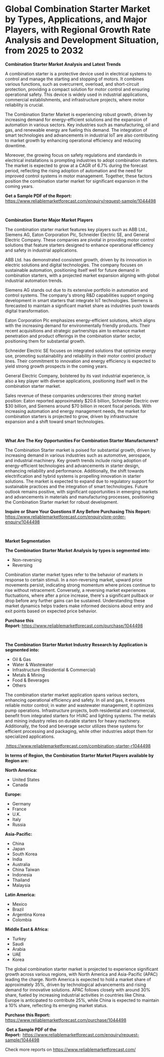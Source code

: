 <p><h1>Global Combination Starter Market by Types, Applications, and Major Players, with Regional Growth Rate Analysis and Development Situation, from 2025 to 2032</h1></p><p><strong>Combination Starter Market Analysis and Latest Trends</strong></p>
<p><p>A combination starter is a protective device used in electrical systems to control and manage the starting and stopping of motors. It combines various functions, such as overcurrent, overload, and short-circuit protection, providing a compact solution for motor control and ensuring operational safety. This device is widely used in industrial applications, commercial establishments, and infrastructure projects, where motor reliability is crucial.</p><p>The Combination Starter Market is experiencing robust growth, driven by increasing demand for energy-efficient solutions and the expansion of automation in various sectors. Key industries such as manufacturing, oil and gas, and renewable energy are fueling this demand. The integration of smart technologies and advancements in industrial IoT are also contributing to market growth by enhancing operational efficiency and reducing downtime.</p><p>Moreover, the growing focus on safety regulations and standards in electrical installations is prompting industries to adopt combination starters. The market is expected to grow at a CAGR of 6.7% during the forecast period, reflecting the rising adoption of automation and the need for improved control systems in motor management. Together, these factors position the combination starter market for significant expansion in the coming years.</p></p>
<p><strong>Get a Sample PDF of the Report:&nbsp;</strong> <a href="https://www.reliablemarketforecast.com/enquiry/request-sample/1044498?utm_campaign=3512&utm_medium=2&utm_source=Github&utm_content=ia&utm_term=10042025&utm_id=combination-starter">https://www.reliablemarketforecast.com/enquiry/request-sample/1044498</a></p>
<p>&nbsp;</p>
<p><strong>Combination Starter Major Market Players</strong></p>
<p><p>The combination starter market features key players such as ABB Ltd., Siemens AG, Eaton Corporation Plc, Schneider Electric SE, and General Electric Company. These companies are pivotal in providing motor control solutions that feature starters designed to enhance operational efficiency and safety in industrial applications.</p><p>ABB Ltd. has demonstrated consistent growth, driven by its innovation in electric solutions and digital technologies. The company focuses on sustainable automation, positioning itself well for future demand in combination starters, with a projected market expansion aligning with global industrial automation trends. </p><p>Siemens AG stands out due to its extensive portfolio in automation and control systems. The company's strong R&D capabilities support ongoing development in smart starters that integrate IoT technologies. Siemens is forecasted to maintain a significant market share as industries push towards digital transformation.</p><p>Eaton Corporation Plc emphasizes energy-efficient solutions, which aligns with the increasing demand for environmentally friendly products. Their recent acquisitions and strategic partnerships aim to enhance market penetration and product offerings in the combination starter sector, positioning them for substantial growth.</p><p>Schneider Electric SE focuses on integrated solutions that optimize energy use, promoting sustainability and reliability in their motor control product lines. Their commitment to innovation and energy efficiency is expected to yield strong growth prospects in the coming years.</p><p>General Electric Company, bolstered by its vast industrial experience, is also a key player with diverse applications, positioning itself well in the combination starter market.</p><p>Sales revenue of these companies underscores their strong market position: Eaton reported approximately $20.6 billion, Schneider Electric over $30 billion, and Siemens around $70 billion in recent fiscal periods. With increasing automation and energy management needs, the market for combination starters is projected to grow, driven by infrastructure expansion and a shift toward smart technologies.</p></p>
<p>&nbsp;</p>
<p><strong>What Are The Key Opportunities For Combination Starter Manufacturers?</strong></p>
<p><p>The Combination Starter market is poised for substantial growth, driven by increasing demand in various industries such as automotive, aerospace, and industrial machinery. Key growth trends include rising adoption of energy-efficient technologies and advancements in starter design, enhancing reliability and performance. Additionally, the shift towards electrification and hybrid systems is propelling innovation in starter solutions. The market is expected to expand due to regulatory support for sustainable practices and the integration of smart technologies. Future outlook remains positive, with significant opportunities in emerging markets and advancements in materials and manufacturing processes, positioning the Combination Starter market for robust development.</p></p>
<p><strong>Inquire or Share Your Questions If Any Before Purchasing This Report:</strong> <a href="https://www.reliablemarketforecast.com/enquiry/pre-order-enquiry/1044498?utm_campaign=3512&utm_medium=2&utm_source=Github&utm_content=ia&utm_term=10042025&utm_id=combination-starter">https://www.reliablemarketforecast.com/enquiry/pre-order-enquiry/1044498</a></p>
<p>&nbsp;</p>
<p><strong>Market Segmentation</strong></p>
<p><strong>The Combination Starter Market Analysis by types is segmented into:</strong></p>
<p><ul><li>Non-reversing</li><li>Reversing</li></ul></p>
<p><p>Combination starter market types refer to the behavior of markets in response to certain stimuli. In a non-reversing market, upward price movements persist, indicating strong momentum where prices continue to rise without retracement. Conversely, a reversing market experiences fluctuations, where after a price increase, there's a significant pullback or drop before any further gains can be sustained. Understanding these market dynamics helps traders make informed decisions about entry and exit points based on expected price behavior.</p></p>
<p><strong>Purchase this Report:&nbsp;</strong><a href="https://www.reliablemarketforecast.com/purchase/1044498?utm_campaign=3512&utm_medium=2&utm_source=Github&utm_content=ia&utm_term=10042025&utm_id=combination-starter">https://www.reliablemarketforecast.com/purchase/1044498</a></p>
<p>&nbsp;</p>
<p><strong>The Combination Starter Market Industry Research by Application is segmented into:</strong></p>
<p><ul><li>Oil & Gas</li><li>Water & Wastewater</li><li>Infrastructure (Residential & Commercial)</li><li>Metals & Mining</li><li>Food & Beverages</li><li>Others</li></ul></p>
<p><p>The combination starter market application spans various sectors, enhancing operational efficiency and safety. In oil and gas, it ensures reliable motor control; in water and wastewater management, it optimizes pump operations. Infrastructure projects, both residential and commercial, benefit from integrated starters for HVAC and lighting systems. The metals and mining industry relies on durable starters for heavy machinery. Additionally, the food and beverage sector utilizes these systems for efficient processing and packaging, while other industries adopt them for specialized applications.</p></p>
<p><a href="https://www.reliablemarketforecast.com/combination-starter-r1044498?utm_campaign=3512&utm_medium=2&utm_source=Github&utm_content=ia&utm_term=10042025&utm_id=combination-starter">&nbsp;https://www.reliablemarketforecast.com/combination-starter-r1044498</a></p>
<p><strong>In terms of Region, the Combination Starter Market Players available by Region are:</strong></p>
<p>
    <p> <strong> North America: </strong>
        <ul>
            <li>United States</li>
            <li>Canada</li>
        </ul>
        </p> 
    <p> <strong> Europe: </strong>
        <ul>
            <li>Germany</li>
            <li>France</li>
            <li>U.K.</li>
            <li>Italy</li>
            <li>Russia</li>
        </ul>
        </p> 
    <p> <strong> Asia-Pacific: </strong>
        <ul>
            <li>China</li>
            <li>Japan</li>
            <li>South Korea</li>
            <li>India</li>
            <li>Australia</li>
            <li>China Taiwan</li>
            <li>Indonesia</li>
            <li>Thailand</li>
            <li>Malaysia</li>
        </ul>
        </p> 
    <p> <strong> Latin America: </strong>
        <ul>
            <li>Mexico</li>
            <li>Brazil</li>
            <li>Argentina Korea</li>
            <li>Colombia</li>
        </ul>
        </p> 
    <p> <strong> Middle East & Africa: </strong>
        <ul>
            <li>Turkey</li>
            <li>Saudi</li>
            <li>Arabia</li>
            <li>UAE</li>
            <li>Korea</li>
        </ul>
    </p>
    </p>
<p><p>The global combination starter market is projected to experience significant growth across various regions, with North America and Asia-Pacific (APAC) leading the charge. North America is expected to hold a market share of approximately 35%, driven by technological advancements and rising demand for innovative solutions. APAC follows closely with around 30% share, fueled by increasing industrial activities in countries like China. Europe is anticipated to contribute 25%, while China is expected to maintain a 10% share, reflecting its emerging market status.</p></p>
<p><strong>Purchase this Report: </strong><a href="https://www.reliablemarketforecast.com/purchase/1044498?utm_campaign=3512&utm_medium=2&utm_source=Github&utm_content=ia&utm_term=10042025&utm_id=combination-starter">https://www.reliablemarketforecast.com/purchase/1044498</a></p>
<p>&nbsp;<strong>Get a Sample PDF of the Report:&nbsp;&nbsp;</strong><a href="https://www.reliablemarketforecast.com/enquiry/request-sample/1044498?utm_campaign=3512&utm_medium=2&utm_source=Github&utm_content=ia&utm_term=10042025&utm_id=combination-starter">https://www.reliablemarketforecast.com/enquiry/request-sample/1044498</a></p>
<p><strong></strong></p>
<p>Check more reports on <a href="https://www.reliablemarketforecast.com/?utm_campaign=3512&utm_medium=2&utm_source=Github&utm_content=ia&utm_term=10042025&utm_id=combination-starter">https://www.reliablemarketforecast.com/</a></p>